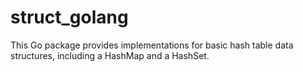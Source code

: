 # struct_golang
This Go package provides implementations for basic hash table data structures, including a HashMap and a HashSet.
